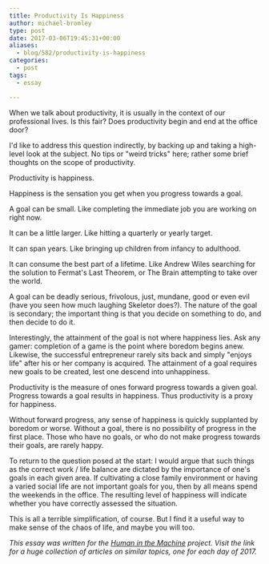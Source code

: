 ```yaml
---
title: Productivity Is Happiness
author: michael-bromley
type: post
date: 2017-03-06T19:45:31+00:00
aliases:
  - blog/582/productivity-is-happiness
categories:
  - post
tags:
  - essay

---
```

When we talk about productivity, it is usually in the context of our professional lives. Is this fair? Does productivity begin and end at the office door?

I'd like to address this question indirectly, by backing up and taking a high-level look at the subject. No tips or "weird tricks" here; rather some brief thoughts on the scope of productivity.

Productivity is happiness.

Happiness is the sensation you get when you progress towards a goal.

A goal can be small. Like completing the immediate job you are working on right now.

It can be a little larger. Like hitting a quarterly or yearly target.

It can span years. Like bringing up children from infancy to adulthood.

It can consume the best part of a lifetime. Like Andrew Wiles searching for the solution to Fermat's Last Theorem, or The Brain attempting to take over the world.

A goal can be deadly serious, frivolous, just, mundane, good or even evil (have you seen how much laughing Skeletor does?). The nature of the goal is secondary; the important thing is that you decide on something to do, and then decide to do it.

Interestingly, the attainment of the goal is not where happiness lies. Ask any gamer: completion of a game is the point where boredom begins anew. Likewise, the successful entrepreneur rarely sits back and simply "enjoys life" after his or her company is acquired. The attainment of a goal requires new goals to be created, lest one descend into unhappiness.

Productivity is the measure of ones forward progress towards a given goal. Progress towards a goal results in happiness. Thus productivity is a proxy for happiness.

Without forward progress, any sense of happiness is quickly supplanted by boredom or worse. Without a goal, there is no possibility of progress in the first place. Those who have no goals, or who do not make progress towards their goals, are rarely happy.

To return to the question posed at the start: I would argue that such things as the correct work / life balance are dictated by the importance of one's goals in each given area. If cultivating a close family environment or having a varied social life are not important goals for you, then by all means spend the weekends in the office. The resulting level of happiness will indicate whether you have correctly assessed the situation.

This is all a terrible simplification, of course. But I find it a useful way to make sense of the chaos of life, and maybe you will too.

_This essay was written for the [Human in the Machine][1] project. Visit the link for a huge collection of articles on similar topics, one for each day of 2017._

 [1]: https://superyesmore.com/publication/the-human-in-the-machine-a4064599cde2cb3397239e8d72219f48